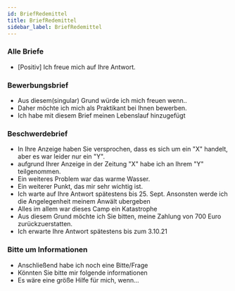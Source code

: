 ```yaml
---
id: BriefRedemittel
title: BriefRedemittel
sidebar_label: BriefRedemittel
---
```


### Alle Briefe

- [Positiv] Ich freue mich auf Ihre Antwort.

### Bewerbungsbrief

- Aus diesem(singular) Grund würde ich mich freuen wenn..
- Daher möchte ich mich als Praktikant bei Ihnen bewerben.
- Ich habe mit diesem Brief meinen Lebenslauf hinzugefügt

### Beschwerdebrief

- In Ihre Anzeige haben Sie versprochen, dass es sich um ein "X" handelt, aber es war leider nur ein "Y".
- aufgrund Ihrer Anzeige in der Zeitung "X" habe ich an Ihrem "Y" teilgenommen.
- Ein weiteres Problem war das warme Wasser.
- Ein weiterer Punkt, das mir sehr wichtig ist.
- Ich warte auf Ihre Antwort spätestens bis 25. Sept.
  Ansonsten werde ich die Angelegenheit meinem Anwält ubergeben
- Alles im allem war dieses Camp ein Katastrophe
- Aus diesem Grund möchte ich Sie bitten, meine Zahlung von 700 Euro zurückzuerstatten.
- Ich erwarte Ihre Antwort spätestens bis zum 3.10.21

### Bitte um Informationen

- Anschließend habe ich noch eine Bitte/Frage
- Könnten Sie bitte mir folgende informationen
- Es wäre eine größe Hilfe für mich, wenn...
